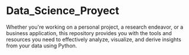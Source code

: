 # Data_Science_Proyect
Whether you're working on a personal project, a research endeavor, or a business application, this repository provides you with the tools and resources you need to effectively analyze, visualize, and derive insights from your data using Python.
